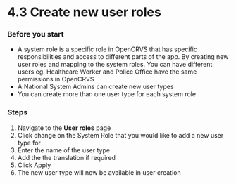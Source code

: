 # 4.3 Create new user roles

### Before you start

* A system role is a specific role in OpenCRVS that has specific responsibilities and access to different parts of the app. By creating new user roles and mapping to the system roles. You can have different users eg. Healthcare Worker and Police Office have the same permissions in OpenCRVS
* A National System Admins can create new user types
* You can create more than one user type for each system role

### Steps

1. Navigate to the **User roles** page
2. Click change on the System Role that you would like to add a new user type for
3. Enter the name of the user type
4. Add the the translation if required
5. Click Apply
6. The new user type will now be available in user creation
